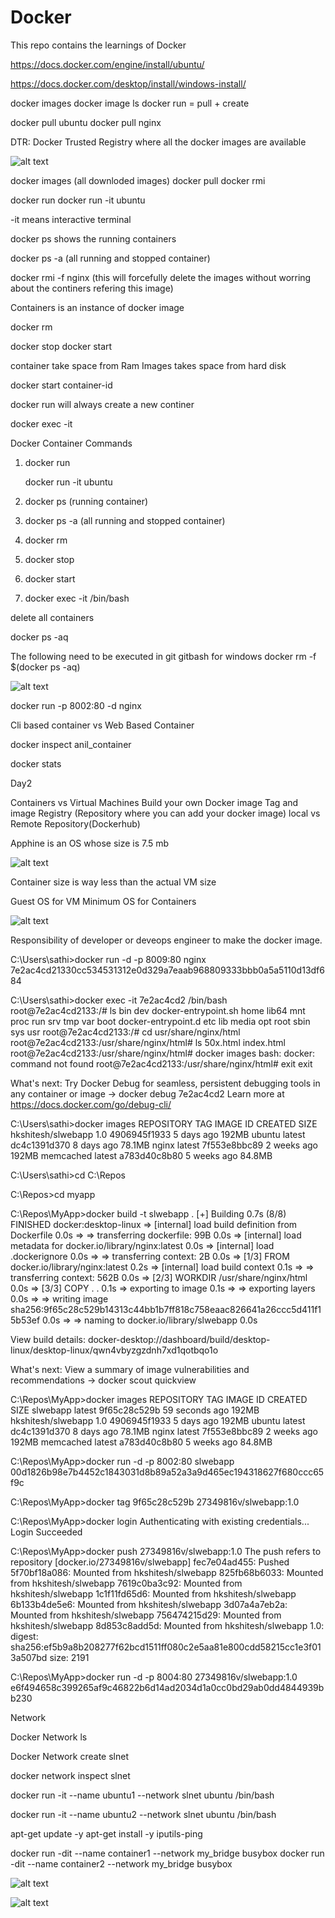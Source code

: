 # Docker
This repo contains the learnings of Docker

https://docs.docker.com/engine/install/ubuntu/

https://docs.docker.com/desktop/install/windows-install/

docker images
docker image ls
docker run = pull + create

docker pull ubuntu
docker pull nginx

DTR: Docker Trusted Registry
where all the docker images are available

![alt text](image.png)

docker images (all downloded images)
docker pull <image-name>
docker rmi <Image-name>


docker run <image-name>
 docker run -it ubuntu   
 
 -it means interactive terminal

 docker ps
 shows the running containers


 docker ps -a (all running and stopped container)


docker rmi -f nginx (this will forcefully delete the images without worring about the continers refering this image)


Containers is an instance of docker image

docker rm <container-id>

docker stop <container-id>
docker start <container-id>


container take space from Ram
Images takes space from hard disk

docker start container-id

docker run will always create  a new continer

docker exec -it <container-id>

Docker Container Commands

 

1. docker run <image-name>

   docker run -it ubuntu

2. docker ps (running container)

3. docker ps -a (all running and stopped container)

4. docker rm <cont-id>

5. docker stop <cont-id>

6. docker start <cont-id>

7. docker exec -it <cont-id> /bin/bash


delete all containers

docker ps -aq

The following need to be executed in git gitbash for windows
docker rm -f $(docker ps -aq)

![alt text](image-4.png)

docker run -p 8002:80 -d nginx

Cli based container vs Web Based Container

docker inspect anil_container

docker stats   

Day2

Containers vs Virtual Machines
Build your own Docker image
Tag and image 
Registry (Repository where you can add your docker image)
local vs Remote Repository(Dockerhub)

Apphine is an OS whose size is 7.5 mb

![alt text](image-2.png)

Container size is way less than the actual VM size

Guest OS for VM
Minimum OS for Containers


![alt text](image-3.png)

Responsibility of developer or deveops engineer to make the docker image.


C:\Users\sathi>docker run -d -p 8009:80 nginx
7e2ac4cd21330cc534531312e0d329a7eaab968809333bbb0a5a5110d13df684

C:\Users\sathi>docker exec -it 7e2ac4cd2 /bin/bash
root@7e2ac4cd2133:/# ls
bin   dev                  docker-entrypoint.sh  home  lib64  mnt  proc  run   srv  tmp  var
boot  docker-entrypoint.d  etc                   lib   media  opt  root  sbin  sys  usr
root@7e2ac4cd2133:/# cd usr/share/nginx/html
root@7e2ac4cd2133:/usr/share/nginx/html# ls
50x.html  index.html
root@7e2ac4cd2133:/usr/share/nginx/html# docker images
bash: docker: command not found
root@7e2ac4cd2133:/usr/share/nginx/html# exit
exit

What's next:
    Try Docker Debug for seamless, persistent debugging tools in any container or image → docker debug 7e2ac4cd2
    Learn more at https://docs.docker.com/go/debug-cli/

C:\Users\sathi>docker images
REPOSITORY           TAG       IMAGE ID       CREATED       SIZE
hkshitesh/slwebapp   1.0       4906945f1933   5 days ago    192MB
ubuntu               latest    dc4c1391d370   8 days ago    78.1MB
nginx                latest    7f553e8bbc89   2 weeks ago   192MB
memcached            latest    a783d40c8b80   5 weeks ago   84.8MB

C:\Users\sathi>cd C:\Repos

C:\Repos>cd myapp


C:\Repos\MyApp>docker build -t slwebapp .
[+] Building 0.7s (8/8) FINISHED                                             docker:desktop-linux
 => [internal] load build definition from Dockerfile                                         0.0s
 => => transferring dockerfile: 99B                                                          0.0s
 => [internal] load metadata for docker.io/library/nginx:latest                              0.0s
 => [internal] load .dockerignore                                                            0.0s
 => => transferring context: 2B                                                              0.0s
 => [1/3] FROM docker.io/library/nginx:latest                                                0.2s
 => [internal] load build context                                                            0.1s
 => => transferring context: 562B                                                            0.0s
 => [2/3] WORKDIR /usr/share/nginx/html                                                      0.0s
 => [3/3] COPY . .                                                                           0.1s
 => exporting to image                                                                       0.1s
 => => exporting layers                                                                      0.0s
 => => writing image sha256:9f65c28c529b14313c44bb1b7ff818c758eaac826641a26ccc5d411f15b53ef  0.0s
 => => naming to docker.io/library/slwebapp                                                  0.0s

View build details: docker-desktop://dashboard/build/desktop-linux/desktop-linux/qwn4vbyzgzdnh7xd1qotbqo1o

What's next:
    View a summary of image vulnerabilities and recommendations → docker scout quickview

C:\Repos\MyApp>docker images
REPOSITORY           TAG       IMAGE ID       CREATED          SIZE
slwebapp             latest    9f65c28c529b   59 seconds ago   192MB
hkshitesh/slwebapp   1.0       4906945f1933   5 days ago       192MB
ubuntu               latest    dc4c1391d370   8 days ago       78.1MB
nginx                latest    7f553e8bbc89   2 weeks ago      192MB
memcached            latest    a783d40c8b80   5 weeks ago      84.8MB

C:\Repos\MyApp>docker run -d -p 8002:80 slwebapp
00d1826b98e7b4452c1843031d8b89a52a3a9d465ec194318627f680ccc65f9c

C:\Repos\MyApp>docker tag 9f65c28c529b 27349816v/slwebapp:1.0

C:\Repos\MyApp>docker login
Authenticating with existing credentials...
Login Succeeded

C:\Repos\MyApp>docker push 27349816v/slwebapp:1.0
The push refers to repository [docker.io/27349816v/slwebapp]
fec7e04ad455: Pushed
5f70bf18a086: Mounted from hkshitesh/slwebapp
825fb68b6033: Mounted from hkshitesh/slwebapp
7619c0ba3c92: Mounted from hkshitesh/slwebapp
1c1f11fd65d6: Mounted from hkshitesh/slwebapp
6b133b4de5e6: Mounted from hkshitesh/slwebapp
3d07a4a7eb2a: Mounted from hkshitesh/slwebapp
756474215d29: Mounted from hkshitesh/slwebapp
8d853c8add5d: Mounted from hkshitesh/slwebapp
1.0: digest: sha256:ef5b9a8b208277f62bcd1511ff080c2e5aa81e800cdd58215cc1e3f013a507bd size: 2191

C:\Repos\MyApp>docker run -d -p 8004:80 27349816v/slwebapp:1.0
e6f494658c399265af9c46822b6d14ad2034d1a0cc0bd29ab0dd4844939bb230

Network 

Docker Network ls

Docker Network create slnet

docker network inspect slnet

docker run -it --name ubuntu1 --network slnet ubuntu /bin/bash

docker run -it --name ubuntu2 --network slnet ubuntu /bin/bash



apt-get update -y
apt-get install -y iputils-ping



docker run -dit --name container1 --network my_bridge busybox
docker run -dit --name container2 --network my_bridge busybox


![alt text](image-5.png)

![alt text](image-6.png)






